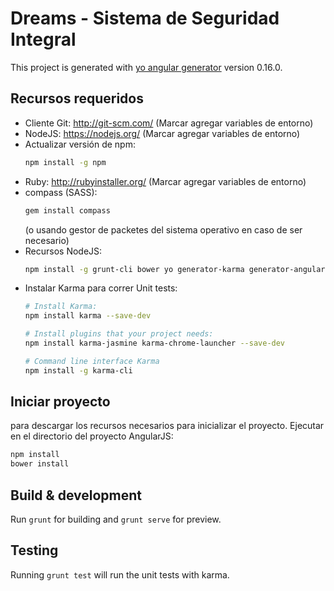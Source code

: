 # Dreams - Sistema de Seguridad Integral

This project is generated with [yo angular generator](https://github.com/yeoman/generator-angular)
version 0.16.0.

## Recursos requeridos
* Cliente Git: http://git-scm.com/ (Marcar agregar variables de entorno)
* NodeJS: https://nodejs.org/ (Marcar agregar variables de entorno)
* Actualizar versión de npm:
  ```sh
  npm install -g npm
  ```
* Ruby: http://rubyinstaller.org/ (Marcar agregar variables de entorno)
* compass (SASS):
  ```sh
  gem install compass
  ```
  (o usando gestor de packetes del sistema operativo en caso de ser necesario)
* Recursos NodeJS:
  ```sh
  npm install -g grunt-cli bower yo generator-karma generator-angular
  ```
* Instalar Karma para correr Unit tests:
  ```sh
  # Install Karma:
  npm install karma --save-dev

  # Install plugins that your project needs:
  npm install karma-jasmine karma-chrome-launcher --save-dev

  # Command line interface Karma
  npm install -g karma-cli
  ```

## Iniciar proyecto

para descargar los recursos necesarios para inicializar el proyecto. Ejecutar en el directorio del proyecto AngularJS:
```sh
npm install
bower install
```

## Build & development

Run `grunt` for building and `grunt serve` for preview.

## Testing

Running `grunt test` will run the unit tests with karma.
